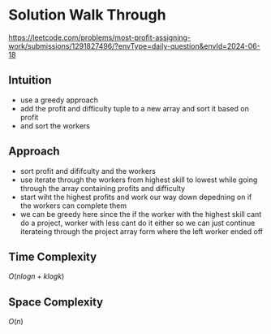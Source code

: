 # Solution Walk Through
https://leetcode.com/problems/most-profit-assigning-work/submissions/1291827496/?envType=daily-question&envId=2024-06-18

## Intuition
- use a greedy approach
- add the profit and difficulty tuple to a new array and sort it based on profit
- and sort the workers

## Approach
- sort profit and dififculty and the workers
- use iterate through the workers from highest skill to lowest while going through the array containing profits and difficulty
- start wiht the highest profits and work our way down depedning on if the workers can complete them
- we can be greedy here since the if the worker with the highest skill cant do a project, worker with less cant do it either so we can just continue iterateing through the project array form where the left worker ended off


## Time Complexity
$O(nlogn + klogk)$

## Space Complexity
$O(n)$



